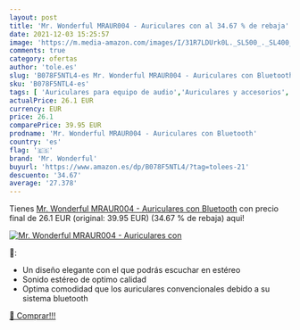 ```yaml
---
layout: post
title: 'Mr. Wonderful MRAUR004 - Auriculares con al 34.67 % de rebaja'
date: 2021-12-03 15:25:57
image: 'https://m.media-amazon.com/images/I/31R7LDUrk0L._SL500_._SL400_.jpg'
comments: true
category: ofertas
author: 'tole.es'
slug: 'B078F5NTL4-es Mr. Wonderful MRAUR004 - Auriculares con Bluetooth'
sku: 'B078F5NTL4-es'
tags: [ 'Auriculares para equipo de audio','Auriculares y accesorios','Electrónica','auriculares','bluetooth','mr. wonderful', ]
actualPrice: 26.1 EUR
currency: EUR
price: 26.1
comparePrice: 39.95 EUR
prodname: 'Mr. Wonderful MRAUR004 - Auriculares con Bluetooth'
country: 'es'
flag: '🇪🇸'
brand: 'Mr. Wonderful'
buyurl: 'https://www.amazon.es/dp/B078F5NTL4/?tag=tolees-21'
descuento: '34.67'
average: '27.378'
---
```


Tienes [Mr. Wonderful MRAUR004 - Auriculares con Bluetooth](https://www.amazon.es/dp/B078F5NTL4/?tag=tolees-21) con precio final de  26.1 EUR (original: 39.95 EUR) (34.67 %  de rebaja) aqui!

[![Mr. Wonderful MRAUR004 - Auriculares con](https://m.media-amazon.com/images/I/31R7LDUrk0L._SL500_._SL400_.jpg)](https://www.amazon.es/dp/B078F5NTL4/?tag=tolees-21)

🔎:

- Un diseño elegante con el que podrás escuchar en estéreo
- Sonido estéreo de optimo calidad
- Optima comodidad que los auriculares convencionales debido a su sistema bluetooth

[🛒 Comprar!!!](https://www.amazon.es/dp/B078F5NTL4/?tag=tolees-21)
